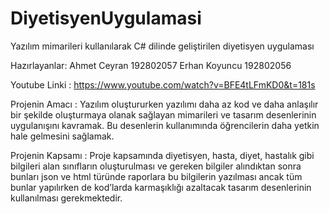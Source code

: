 # DiyetisyenUygulamasi
 Yazılım mimarileri kullanılarak C# dilinde geliştirilen diyetisyen uygulaması
 
 Hazırlayanlar:
Ahmet Ceyran 192802057
Erhan Koyuncu 192802056

Youtube Linki : https://www.youtube.com/watch?v=BFE4tLFmKD0&t=181s

Projenin Amacı : 
Yazılım oluştururken yazılımı daha az kod ve daha anlaşılır bir şekilde oluşturmaya olanak sağlayan mimarileri ve tasarım desenlerinin uygulanışını kavramak. Bu desenlerin kullanımında öğrencilerin daha yetkin hale gelmesini sağlamak.

Projenin Kapsamı :
Proje kapsamında diyetisyen, hasta, diyet, hastalık gibi bilgileri alan sınıfların oluşturulması ve gereken bilgiler alındıktan sonra bunları json ve html türünde raporlara bu bilgilerin yazılması ancak tüm bunlar yapılırken de kod’larda karmaşıklığı azaltacak tasarım desenlerinin kullanılması gerekmektedir.

